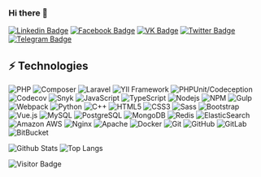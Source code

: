 ### Hi there 👋

[![Linkedin Badge](https://img.shields.io/badge/-dbespalov--rosko-blue?style=flat-square&logo=Linkedin&logoColor=white&link=https://www.linkedin.com/in/dbespalov-rosko/)](https://www.linkedin.com/in/dbespalov-rosko/)
[![Facebook Badge](https://img.shields.io/badge/-dbespalov.rosko-blue?style=flat-square&logo=Facebook&logoColor=white&link=https://www.facebook.com/dbespalov.rosko)](https://www.facebook.com/dbespalov.rosko)
[![VK Badge](https://img.shields.io/badge/-dbespalov.rosko-blue?style=flat-square&logo=VK&logoColor=white&link=https://vk.com/dbespalov.rosko)](https://vk.com/dbespalov.rosko)
[![Twitter Badge](https://img.shields.io/badge/-superrosko-blue?style=flat-square&logo=Twitter&logoColor=white&link=https://twitter.com/superrosko)](https://twitter.com/superrosko)
[![Telegram Badge](https://img.shields.io/badge/-superrosko-blue?style=flat-square&logo=Telegram&logoColor=white&link=https://t.me/superrosko)](https://t.me/superrosko)

## ⚡ Technologies

![PHP](https://img.shields.io/badge/-PHP-black?style=flat-square&logo=PHP&logoColor=white&color=777BB4)
![Composer](https://img.shields.io/badge/-Composer-black?style=flat-square&logo=Composer&logoColor=white&color=885630)
![Laravel](https://img.shields.io/badge/-Laravel-black?style=flat-square&logo=Laravel&logoColor=white&color=FF2D20)
![YII Framework](https://img.shields.io/badge/-YII%20Framework-black?style=flat-square&logo=&logoColor=white&color=A7CA5A)
![PHPUnit/Codeception](https://img.shields.io/badge/-PHPUnit/Codeception-black?style=flat-square&logo=&logoColor=white&color=236BFD)
![Codecov](https://img.shields.io/badge/-Codecov-black?style=flat-square&logo=Codecov&logoColor=white&color=F01F7A)
![Snyk](https://img.shields.io/badge/-Snyk-black?style=flat-square&logo=Snyk&logoColor=white&color=4C4A73)
![JavaScript](https://img.shields.io/badge/-JavaScript-black?style=flat-square&logo=javascript&logoColor=black&color=F7DF1E)
![TypeScript](https://img.shields.io/badge/-TypeScript-black?style=flat-square&logo=typescript&logoColor=white&color=007ACC)
![Nodejs](https://img.shields.io/badge/-Nodejs-black?style=flat-square&logo=Node.js&logoColor=white&color=339933)
![NPM](https://img.shields.io/badge/-NPM-black?style=flat-square&logo=NPM&logoColor=white&color=CB3837)
![Gulp](https://img.shields.io/badge/-Gulp-black?style=flat-square&logo=Gulp&logoColor=white&color=CF4647)
![Webpack](https://img.shields.io/badge/-Webpack-black?style=flat-square&logo=Webpack&logoColor=black&color=8DD6F9)
![Python](https://img.shields.io/badge/-Python-black?style=flat-square&logo=Python&logoColor=white&color=3776AB)
![C++](https://img.shields.io/badge/-C/C++-black?style=flat-square&logo=c&logoColor=white&color=A8B9CC)
![HTML5](https://img.shields.io/badge/-HTML5-black?style=flat-square&logo=html5&logoColor=white&color=E34F26)
![CSS3](https://img.shields.io/badge/-CSS3-black?style=flat-square&logo=css3&logoColor=white&color=1572B6)
![Sass](https://img.shields.io/badge/-Sass-black?style=flat-square&logo=Sass&logoColor=white&color=CC6699)
![Bootstrap](https://img.shields.io/badge/-Bootstrap-black?style=flat-square&logo=bootstrap&logoColor=white&color=563D7C)
![Vue.js](https://img.shields.io/badge/-Vue.js-black?style=flat-square&logo=Vue.js&logoColor=white&color=4FC08D)
![MySQL](https://img.shields.io/badge/-MySQL-black?style=flat-square&logo=mysql&logoColor=white&color=4479A1)
![PostgreSQL](https://img.shields.io/badge/-PostgreSQL-black?style=flat-square&logo=postgresql&logoColor=white&color=336791)
![MongoDB](https://img.shields.io/badge/-MongoDB-black?style=flat-square&logo=mongodb&logoColor=white&color=47A248)
![Redis](https://img.shields.io/badge/-Redis-black?style=flat-square&logo=Redis&logoColor=white&color=DC382D)
![ElasticSearch](https://img.shields.io/badge/-ElasticSearch-black?style=flat-square&logo=elasticsearch&logoColor=white&color=005571)
![Amazon AWS](https://img.shields.io/badge/Amazon%20AWS-black?style=flat-square&logo=amazon-aws&logoColor=white&color=232F3E)
![Nginx](https://img.shields.io/badge/-Nginx-black?style=flat-square&logo=Nginx&logoColor=white&color=269539)
![Apache](https://img.shields.io/badge/-Apache-black?style=flat-square&logo=Apache&logoColor=white&color=D22128)
![Docker](https://img.shields.io/badge/-Docker-black?style=flat-square&logo=docker&logoColor=white&color=2496ED)
![Git](https://img.shields.io/badge/-Git-black?style=flat-square&logo=git&logoColor=white&color=F05032)
![GitHub](https://img.shields.io/badge/-GitHub-black?style=flat-square&logo=github&logoColor=white&color=181717)
![GitLab](https://img.shields.io/badge/-GitLab-black?style=flat-square&logo=gitlab&logoColor=white&color=FCA121)
![BitBucket](https://img.shields.io/badge/-BitBucket-black?style=flat-square&logo=bitbucket&logoColor=white&color=0052CC)

![Github Stats](https://github-readme-stats.vercel.app/api?username=superrosko&hide_title=true&hide_border=true&show_icons=true&include_all_commits=true&count_private=true&line_height=20&bg_color=0D1117&icon_color=388AFC&text_color=00C647&theme=dark)
![Top Langs](https://github-readme-stats.vercel.app/api/top-langs/?username=superrosko&hide_title=true&hide_border=true&layout=compact&bg_color=0D1117&icon_color=388AFC&text_color=00C647&theme=dark)

![Visitor Badge](https://visitor-badge.laobi.icu/badge?page_id=superrosko.superrosko)
